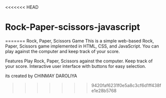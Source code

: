 <<<<<<< HEAD
# Rock-Paper-scissors-javascript
=======
Rock, Paper, Scissors Game
This is a simple web-based Rock, Paper, Scissors game implemented in HTML, CSS, and JavaScript. You can play against the computer and keep track of your score.

Features
Play Rock, Paper, Scissors against the computer.
Keep track of your score.
Interactive user interface with buttons for easy selection.

its created by CHINMAY DAROLIYA
>>>>>>> 9420faf6231f0e5a8c3cf6d1ff438fe1e28b5768

